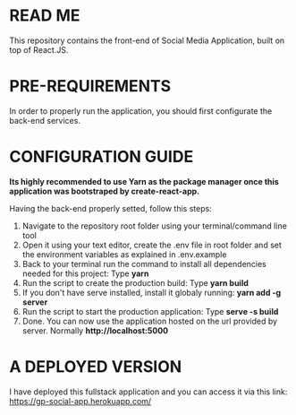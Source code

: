 # READ ME

This repository contains the front-end of Social Media Application, built on top of React.JS.
</br>


# PRE-REQUIREMENTS

In order to properly run the application, you should first configurate the back-end services.

# CONFIGURATION GUIDE

<strong>Its highly recommended to use Yarn as the package manager once this application was bootstraped by create-react-app.</strong>

Having the back-end properly setted, follow this steps:
</br>
<ol>
  <li>Navigate to the repository root folder using your terminal/command line tool</li>
  <li>Open it using your text editor, create the .env file in root folder and set the environment variables as explained in .env.example</li>
  <li>Back to your terminal run the command to install all dependencies needed for this project: Type <strong>yarn</strong></li>
  <li>Run the script to create the production build: Type <strong>yarn build</strong></li>
  <li>If you don't have serve installed, install it globaly running: <strong>yarn add -g server</strong></li>
  <li>Run the script to start the production application: Type <strong>serve -s build</strong></li>
  <li>Done. You can now use the application hosted on the url provided by server. Normally <strong>http://localhost:5000</strong></li>
</ol>

# A DEPLOYED VERSION

I have deployed this fullstack application and you can access it via this link:
</br>
https://gp-social-app.herokuapp.com/
